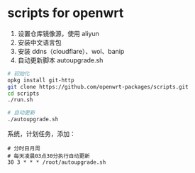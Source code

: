 # scripts for openwrt

1. 设置仓库镜像源，使用 aliyun
2. 安装中文语言包
3. 安装 ddns（cloudflare）、wol、banip
4. 自动更新脚本 autoupgrade.sh

```bash
# 初始化
opkg install git-http
git clone https://github.com/openwrt-packages/scripts.git
cd scripts
./run.sh

# 自动更新
./autoupgrade.sh
```

系统，计划任务，添加：

```text
# 分时日月周
# 每天凌晨03点30分执行自动更新
30 3 * * * /root/autoupgrade.sh
```

